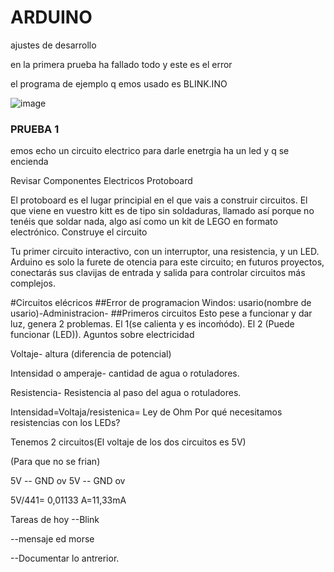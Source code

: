 # ARDUINO

ajustes de desarrollo

en la primera prueba ha fallado todo y este es el error 

el programa de ejemplo q emos usado es BLINK.INO

![image](https://user-images.githubusercontent.com/90753264/136183595-8feb3feb-2dff-4cf0-9561-99f4c2dadf6e.png)

### PRUEBA 1

emos echo un circuito electrico para darle enetrgia ha un led y q se encienda

Revisar Componentes Electricos
Protoboard

El protoboard es el lugar principial en el que vais a construir circuitos. El que viene en vuestro kitt es de tipo sin soldaduras, llamado así porque no tenéis que soldar nada, algo así como un kit de LEGO en formato electrónico.
Construye el circuito

Tu primer circuito interactivo, con un interruptor, una resistencia, y un LED. Arduino es solo la furete de otencia para este circuito; en futuros proyectos, conectarás sus clavijas de entrada y salida para controlar circuitos más complejos.

#Circuitos elécricos ##Error de programacion Windos: usario(nombre de usario)-Administracion- ##Primeros circuitos Esto pese a funcionar y dar luz, genera 2 problemas. El 1(se calienta y es incoḿódo). El 2 (Puede funcionar (LED)).
Aguntos sobre electricidad

Voltaje- altura (diferencia de potencial)

Intensidad o amperaje- cantidad de agua o rotuladores.

Resistencia- Resistencia al paso del agua o rotuladores.

Intensidad=Voltaja/resistenica= Ley de Ohm
Por qué necesitamos resistencias con los LEDs?

Tenemos 2 circuitos(El voltaje de los dos circuitos es 5V)

(Para que no se frian)

5V -- GND ov 5V -- GND ov

5V/441= 0,01133 A=11,33mA

Tareas de hoy --Blink

--mensaje ed morse

--Documentar lo antrerior.
